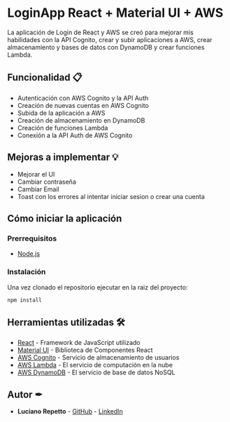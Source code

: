 # LoginApp React + Material UI + AWS 
La aplicación de Login de React y AWS se creó para mejorar mis habilidades con la API Cognito, crear y subir aplicaciones a AWS, crear almacenamiento y bases de datos con DynamoDB y crear funciones Lambda. 


## Funcionalidad 📋
* Autenticación con AWS Cognito y la API Auth
* Creación de nuevas cuentas en AWS Cognito
* Subida de la aplicación a AWS
* Creación de almacenamiento en DynamoDB
* Creación de funciones Lambda
* Conexión a la API Auth de AWS Cognito

## Mejoras a implementar 💡
 - Mejorar el UI
 - Cambiar contraseña
 - Cambiar Email
 - Toast con los errores al intentar iniciar sesion o crear una cuenta

## Cómo iniciar la aplicación
### Prerrequisitos

- [Node.js](https://nodejs.org/es/)

### Instalación

Una vez clonado el repositorio ejecutar en la raiz del proyecto:

```
npm install
```

## Herramientas utilizadas 🛠️

* [React](https://es.reactjs.org/) - Framework de JavaScript utilizado
* [Material UI](https://material-ui.com/) - Biblioteca de Componentes React
* [AWS Cognito](https://aws.amazon.com/es/cognito/) - Servicio de almacenamiento de usuarios
* [AWS Lambda](https://docs.aws.amazon.com/lambda/latest/dg/with-userpools.html) - El servicio de computación en la nube
* [AWS DynamoDB](https://docs.aws.amazon.com/amazondynamodb/latest/developerguide/Introduction.html) - El servicio de base de datos NoSQL

## Autor ✒

 * **Luciano Repetto** - [GitHub](https://github.com/lucianorepetto) - [LinkedIn](www.linkedin.com/in/lucianorepetto)
